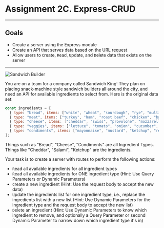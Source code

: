 # Assignment 2C. Express-CRUD

---

## Goals

- Create a server using the Express module
- Create an API that serves data based on the URL request
- Allow users to `C`reate, `R`ead, `U`pdate, and `D`elete data that exists on the server

---

![Sandwich Builder](https://i.imgur.com/Q1q6Ngd.jpg)

You are on a team for a company called Sandwich King! They plan on placing snack-machine style sandwich builders all around the city, and need an API for available ingredients to select from. Here is the original data set:

```js
const ingredients = [
  { type: "bread", items: ["white", "wheat", "sourdough", "rye", "multigrain"] },
  { type: "meat", items: ["turkey", "ham", "roast beef", "chicken", "bacon", "salami"] },
  { type: "cheese", items: ["cheddar", "swiss", "provolone", "mozzarella", "pepper jack", "Muenster"] },
  { type: "veggies", items: ["lettuce", "tomato", "onion", "cucumber", "bell pepper", "spinach", "avocado"] },
  { type: "condiments", items: ["mayonnaise", "mustard", "ketchup", "relish", "hot sauce", "ranch dressing"] }
];
```

Things such as "Bread", "Cheese", "Condiments" are all Ingredient Types. Things like "Cheddar", "Salami", "Ketchup" are the ingredients.

Your task is to create a server with routes to perform the following actions:

- `R`ead all available ingredients for all ingredient types
- `R`ead all available ingredients for ONE ingredient type (Hint: Use Query Parameters or Dynamic Parameters)
- `C`reate a new ingredient (Hint: Use the request body to accept the new data)
- `U`pdate the ingredients list for one ingredient type, i.e., replace the ingredients list with a new list (Hint: Use Dynamic Parameters for the ingredient type and the request body to accept the new list)
- `D`elete an ingredient (Hint: Use Dynamic Parameters to know which ingredient to remove, and optionally a Query Parameter or second Dynamic Parameter to narrow down which ingredient type it's in)
